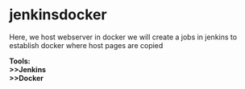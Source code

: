 # jenkinsdocker
Here, we host webserver in docker
we will create a jobs in jenkins to establish docker where host pages are copied

<b>Tools:<b><br>
<b>>>Jenkins<br>
<b>>>Docker  
